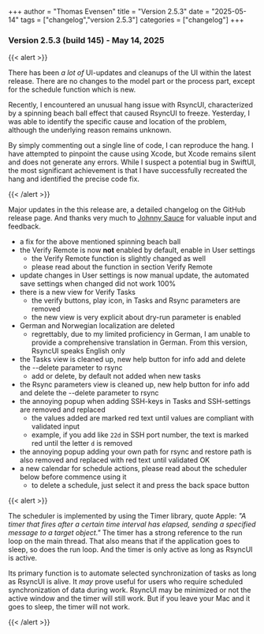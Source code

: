 +++
author = "Thomas Evensen"
title = "Version 2.5.3"
date = "2025-05-14"
tags = ["changelog","version 2.5.3"]
categories = ["changelog"]
+++

### Version 2.5.3 (build 145) - May 14, 2025

{{< alert >}}

There has been *a lot of* UI-updates and cleanups of the UI within the latest release.  There are no changes to the model part or the process part, except for the schedule function which is new.

Recently, I encountered an unusual hang issue with RsyncUI, characterized by a spinning beach ball effect that caused RsyncUI to freeze. Yesterday, I was able to identify the specific cause and location of the problem, although the underlying reason remains unknown.

By simply commenting out a single line of code, I can reproduce the hang. I have attempted to pinpoint the cause using Xcode, but Xcode remains silent and does not generate any errors. While I suspect a potential bug in SwiftUI, the most significant achievement is that I have successfully recreated the hang and identified the precise code fix.

{{< /alert >}}

Major updates in the this release are, a detailed changelog on the GitHub release page. And thanks very much to [Johnny Sauce](https://github.com/sashemi) for valuable input and feedback.

- a fix for the above mentioned spinning beach ball
- the Verify Remote is now **not** enabled by default, enable in User settings
  - the Verify Remote function is slightly changed as well
  - please read about the function in section Verify Remote 
- update changes in User settings is now manual update, the automated save settings when changed did not work 100%
- there is a new view for Verify Tasks
    - the verify buttons, play icon, in Tasks and Rsync parameters are removed
    - the new view is very explicit about dry-run parameter is enabled
- German and Norwegian localization are deleted
    - regrettably, due to my limited proficiency in German, I am unable to provide a comprehensive translation in German. From this version, RsyncUI speaks English only
- the Tasks view is cleaned up, new help button for info add and delete the --delete parameter to rsync
    - add or delete, by default not added when new tasks
- the Rsync parameters view is cleaned up, new help button for info add and delete the --delete parameter to rsync
- the annoying popup when adding SSH-keys in Tasks and SSH-settings are removed and replaced
    - the values added are marked red text until values are compliant with validated input
    - example, if you add like `22d` in SSH port number, the text is marked red until the letter `d` is removed
- the annoying popup adding your own path for rsync and restore path is also removed and replaced with red text until validated OK
- a new calendar for schedule actions, please read about the scheduler below before commence using it
    - to delete a schedule, just select it and press the back space button

{{< alert >}}

The scheduler is implemented by using the Timer library, quote Apple: *"A timer that fires after a certain time interval has elapsed, sending a specified message to a target object."*  The timer has a strong reference to the run loop on the main thread. That also means that if the application goes to sleep, so does the run loop. And the timer is only active as long as RsyncUI is active. 

Its primary function is to automate selected synchronization of tasks as long as RsyncUI is alive. It *may* prove useful for users who require scheduled  synchronization of data during work.  RsyncUI may be minimized or not the active window and the timer will still work. But if you leave your Mac and it goes to sleep, the timer will not work.

{{< /alert >}}

